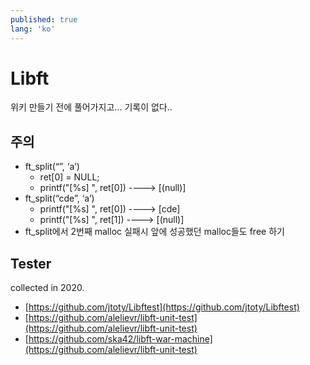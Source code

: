 ```yaml
---
published: true
lang: 'ko'
---
```

# Libft
위키 만들기 전에 풀어가지고... 기록이 없다..

## 주의
* ft_split(“”, ‘a’)
  - ret[0] = NULL;
  - printf("[%s] ", ret[0]) ----> [(null)]
* ft_split(“cde”, ‘a’)
  - printf("[%s] ", ret[0]) ----> [cde]
  - printf("[%s] ", ret[1]) ----> [(null)]
* ft_split에서 2번째 malloc 실패시 앞에 성공했던 malloc들도 free 하기

## Tester
collected in 2020.<br>
- [https://github.com/jtoty/Libftest](https://github.com/jtoty/Libftest)
- [https://github.com/alelievr/libft-unit-test](https://github.com/alelievr/libft-unit-test)
- [https://github.com/ska42/libft-war-machine](https://github.com/alelievr/libft-unit-test)
